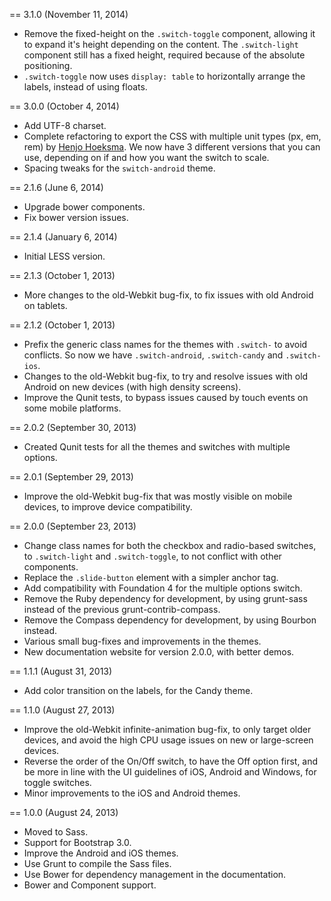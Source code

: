 == 3.1.0 (November 11, 2014)

* Remove the fixed-height on the `.switch-toggle` component, allowing it to expand it's height depending on the content. The `.switch-light` component still has a fixed height, required because of the absolute positioning.
* `.switch-toggle` now uses `display: table` to horizontally arrange the labels, instead of using floats.

== 3.0.0 (October 4, 2014)

* Add UTF-8 charset.
* Complete refactoring to export the CSS with multiple unit types (px, em, rem) by [Henjo Hoeksma](https://github.com/hphoeksma). We now have 3 different versions that you can use, depending on if and how you want the switch to scale.
* Spacing tweaks for the `switch-android` theme.


== 2.1.6 (June 6, 2014)

* Upgrade bower components.
* Fix bower version issues.

== 2.1.4 (January 6, 2014)

* Initial LESS version.

== 2.1.3 (October 1, 2013)

* More changes to the old-Webkit bug-fix, to fix issues with old Android on tablets.

== 2.1.2 (October 1, 2013)

* Prefix the generic class names for the themes with `.switch-` to avoid conflicts. So now we have `.switch-android`, `.switch-candy` and `.switch-ios`.
* Changes to the old-Webkit bug-fix, to try and resolve issues with old Android on new devices (with high density screens).
* Improve the Qunit tests, to bypass issues caused by touch events on some mobile platforms.

== 2.0.2 (September 30, 2013)

* Created Qunit tests for all the themes and switches with multiple options.

== 2.0.1 (September 29, 2013)

* Improve the old-Webkit bug-fix that was mostly visible on mobile devices, to improve device compatibility.

== 2.0.0 (September 23, 2013)

* Change class names for both the checkbox and radio-based switches, to `.switch-light` and `.switch-toggle`, to not conflict with other components.
* Replace the `.slide-button` element with a simpler anchor tag.
* Add compatibility with Foundation 4 for the multiple options switch.
* Remove the Ruby dependency for development, by using grunt-sass instead of the previous grunt-contrib-compass.
* Remove the Compass dependency for development, by using Bourbon instead.
* Various small bug-fixes and improvements in the themes.
* New documentation website for version 2.0.0, with better demos.

== 1.1.1 (August 31, 2013)

* Add color transition on the labels, for the Candy theme.

== 1.1.0 (August 27, 2013)

* Improve the old-Webkit infinite-animation bug-fix, to only target older devices, and avoid the high CPU usage issues on new or large-screen devices.
* Reverse the order of the On/Off switch, to have the Off option first, and be more in line with the UI guidelines of iOS, Android and Windows, for toggle switches.
* Minor improvements to the iOS and Android themes.

== 1.0.0 (August 24, 2013)

* Moved to Sass.
* Support for Bootstrap 3.0.
* Improve the Android and iOS themes.
* Use Grunt to compile the Sass files.
* Use Bower for dependency management in the documentation.
* Bower and Component support.

